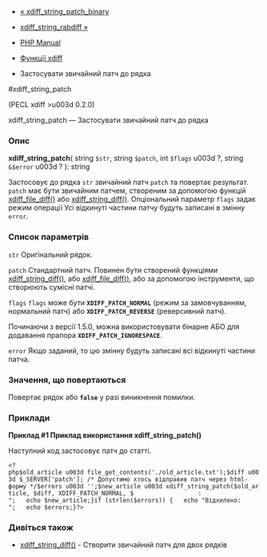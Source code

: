 - [«
xdiff_string_patch_binary](function.xdiff-string-patch-binary.md)
- [xdiff_string_rabdiff »](function.xdiff-string-rabdiff.md)

- [PHP Manual](index.md)
- [Функції xdiff](ref.xdiff.md)
- Застосувати звичайний патч до рядка

#xdiff_string_patch

(PECL xdiff \>u003d 0.2.0)

xdiff_string_patch — Застосувати звичайний патч до рядка

### Опис

**xdiff_string_patch**(
string `$str`,
string `$patch`,
int `$flags` u003d ?,
string `&$error` u003d ?
): string

Застосовує до рядка `str` звичайний патч `patch` та повертає результат.
`patch` має бути звичайним патчем, створеним за допомогою функцій
[xdiff_file_diff()](function.xdiff-file-diff.md) або
[xdiff_string_diff()](function.xdiff-string-diff.md). Опціональний
параметр `flags` задає режим операції Усі відкинуті частини патчу
будуть записані в змінну `error`.

### Список параметрів

`str`
Оригінальний рядок.

`patch`
Стандартний патч. Повинен бути створений функціями
[xdiff_string_diff()](function.xdiff-string-diff.md), або
[xdiff_file_diff()](function.xdiff-file-diff.md), або за допомогою
інструменти, що створюють сумісні патчі.

`flags`
`flags` може бути **`XDIFF_PATCH_NORMAL`** (режим за замовчуванням,
нормальний патч) або **`XDIFF_PATCH_REVERSE`** (реверсивний патч).

Починаючи з версії 1.5.0, можна використовувати бінарне АБО для додавання
прапора **`XDIFF_PATCH_IGNORESPACE`**.

`error`
Якщо заданий, то цю змінну будуть записані всі відкинуті частини
патча.

### Значення, що повертаються

Повертає рядок або **`false`** у разі виникнення помилки.

### Приклади

**Приклад #1 Приклад використання **xdiff_string_patch()****

Наступний код застосовує патч до статті.

` <?php$old_article u003d file_get_contents('./old_article.txt');$diff u003d $_SERVER['patch']; /* Допустимо хтось відправив патч через html-форму */$errors u003d '';$new_article u003d xdiff_string_patch($old_article, $diff, XDIFF_PATCH_NORMAL, $                  :
";   echo $new_article;}if (strlen($errors)) {   echo "Відхилено:
";   echo $errors;}?> `

### Дивіться також

- [xdiff_string_diff()](function.xdiff-string-diff.md) - Створити
звичайний патч для двох рядків
